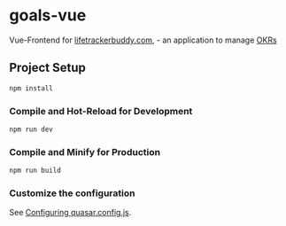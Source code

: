 # goals-vue

Vue-Frontend for [lifetrackerbuddy.com](https://lifetrackerbuddy.com/), - an application to manage [OKRs](https://wikipedia.org/wiki/Objectives_and_Key_Results)

## Project Setup

```sh
npm install
```

### Compile and Hot-Reload for Development

```sh
npm run dev
```

### Compile and Minify for Production

```sh
npm run build
```

### Customize the configuration

See [Configuring quasar.config.js](https://v2.quasar.dev/quasar-cli-vite/quasar-config-js).
